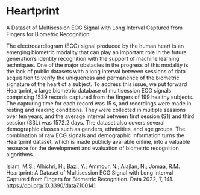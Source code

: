 # Heartprint
A Dataset of Multisession ECG Signal with Long Interval Captured from Fingers for Biometric Recognition


The electrocardiogram (ECG) signal produced by the human heart is an emerging biometric modality that can play an important role in the future generation’s identity recognition with the support of machine learning techniques. One of the major obstacles in the progress of this modality is the lack of public datasets with a long interval between sessions of data acquisition to verify the uniqueness and permanence of the biometric signature of the heart of a subject. To address this issue, we put forward Heartprint, a large biometric database of multisession ECG signals comprising 1539 records captured from the fingers of 199 healthy subjects. The capturing time for each record was 15 s, and recordings were made in resting and reading conditions. They were collected in multiple sessions over ten years, and the average interval between first session (S1) and third session (S3L) was 1572.2 days. The dataset also covers several demographic classes such as genders, ethnicities, and age groups. The combination of raw ECG signals and demographic information turns the Heartprint dataset, which is made publicly available online, into a valuable resource for the development and evaluation of biometric recognition algorithms.


Islam, M.S.; Alhichri, H.; Bazi, Y.; Ammour, N.; Alajlan, N.; Jomaa, R.M. Heartprint: A Dataset of Multisession ECG Signal with Long Interval Captured from Fingers for Biometric Recognition. Data 2022, 7, 141. https://doi.org/10.3390/data7100141 

